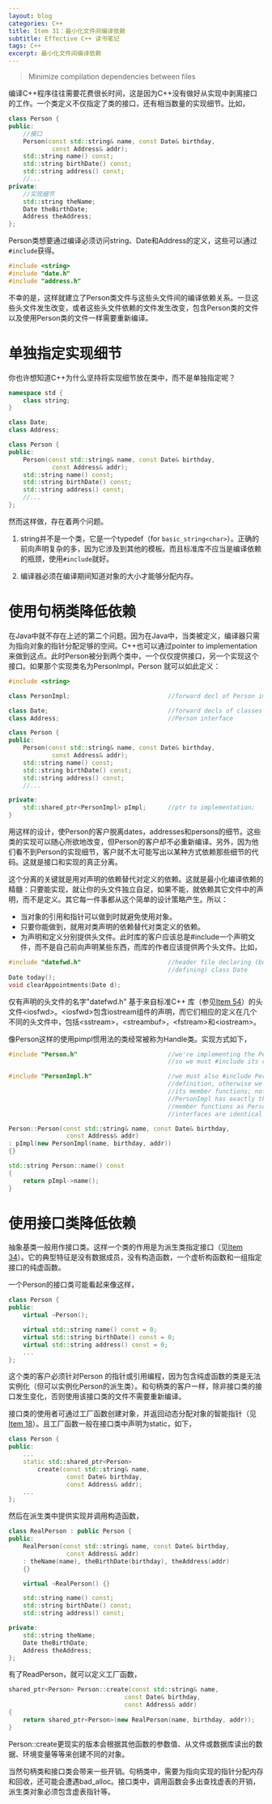 ```yaml
---
layout: blog
categories: C++
title: Item 31：最小化文件间编译依赖
subtitle: Effective C++ 读书笔记
tags: C++ 
excerpt: 最小化文件间编译依赖
---
```


> Minimize compilation dependencies between files

编译C++程序往往需要花费很长时间，这是因为C++没有做好从实现中剥离接口的工作。一个类定义不仅指定了类的接口，还有相当数量的实现细节。比如，

~~~cpp 
class Person {
public:
    //接口
    Person(const std::string& name, const Date& birthday,
            const Address& addr);
    std::string name() const;
    std::string birthDate() const;
    std::string address() const;
    //...
private:
    //实现细节
    std::string theName;
    Date theBirthDate;
    Address theAddress;
};
~~~

Person类想要通过编译必须访问string、Date和Address的定义，这些可以通过`#include`获得。

``` cpp
#include <string>
#include "date.h"
#include "address.h"
```

不幸的是，这样就建立了Person类文件与这些头文件间的编译依赖关系。一旦这些头文件发生改变，或者这些头文件依赖的文件发生改变，包含Person类的文件以及使用Person类的文件一样需要重新编译。

# 单独指定实现细节

你也许想知道C++为什么坚持将实现细节放在类中，而不是单独指定呢？

``` cpp
namespace std {
    class string;
}

class Date;
class Address;

class Person {
public:
    Person(const std::string& name, const Date& birthday,
            const Address& addr);
    std::string name() const;
    std::string birthDate() const;
    std::string address() const;
    //...
};
```

然而这样做，存在着两个问题。

1. string并不是一个类，它是一个typedef（for `basic_string<char>`）。正确的前向声明复杂的多，因为它涉及到其他的模板。而且标准库不应当是编译依赖的瓶颈，使用`#include`就好。

2. 编译器必须在编译期间知道对象的大小才能够分配内存。

# 使用句柄类降低依赖

在Java中就不存在上述的第二个问题。因为在Java中，当类被定义，编译器只需为指向对象的指针分配足够的空间。C++也可以通过pointer to implementation来做到这点。此时Person被分到两个类中，一个仅仅提供接口，另一个实现这个接口。如果那个实现类名为PersonImpl，Person 就可以如此定义：

``` cpp
#include <string>

class PersonImpl;                           //forward decl of Person impl. class

class Date;                                 //forward decls of classes used in
class Address;                              //Person interface

class Person {
public:
    Person(const std::string& name, const Date& birthday,
            const Address& addr);
    std::string name() const;
    std::string birthDate() const;
    std::string address() const;
    //...

private:
    std::shared_ptr<PersonImpl> pImpl;      //ptr to implementation;
}
```

用这样的设计，使Person的客户脱离dates，addresses和persons的细节。这些类的实现可以随心所欲地改变，但Person的客户却不必重新编译。另外，因为他们看不到Person的实现细节，客户就不太可能写出以某种方式依赖那些细节的代码。这就是接口和实现的真正分离。

这个分离的关键就是用对声明的依赖替代对定义的依赖。这就是最小化编译依赖的精髓：只要能实现，就让你的头文件独立自足，如果不能，就依赖其它文件中的声明，而不是定义。其它每一件事都从这个简单的设计策略产生。所以：

* 当对象的引用和指针可以做到时就避免使用对象。
* 只要你能做到，就用对类声明的依赖替代对类定义的依赖。
* 为声明和定义分别提供头文件。此时库的客户应该总是#include一个声明文件，而不是自己前向声明某些东西，而库的作者应该提供两个头文件。比如，

``` cpp
#include "datefwd.h"                        //header file declaring (but not
                                            //defining) class Date
Date today();
void clearAppointments(Date d);
```

仅有声明的头文件的名字"datefwd.h" 基于来自标准C++ 库（参见[Item 54](/2016/03/13/effective-54.html)）的头文件\<iosfwd\>。\<iosfwd\>包含iostream组件的声明，而它们相应的定义在几个不同的头文件中，包括\<sstream\>，\<streambuf\>，\<fstream\>和\<iostream\>。

像Person这样的使用pimpl惯用法的类经常被称为Handle类。实现方式如下，

``` cpp
#include "Person.h"                         //we're implementing the Person class,
                                            //so we must #include its class definition

#include "PersonImpl.h"                     //we must also #include PersonImpl's class
                                            //definition, otherwise we couldn't call
                                            //its member functions; note that
                                            //PersonImpl has exactly the same
                                            //member functions as Person —their
                                            //interfaces are identical

Person::Person(const std::string& name, const Date& birthday,
                const Address& addr) 
: pImpl(new PersonImpl(name, birthday, addr)) 
{}

std::string Person::name() const
{
    return pImpl->name();
}
```

# 使用接口类降低依赖

抽象基类一般用作接口类。这样一个类的作用是为派生类指定接口（见[Item 34](/2016/02/22/effective-34.html)）。它的典型特征是没有数据成员，没有构造函数，一个虚析构函数和一组指定接口的纯虚函数。

一个Person的接口类可能看起来像这样，

``` cpp
class Person {
public:
    virtual ~Person();

    virtual std::string name() const = 0;
    virtual std::string birthDate() const = 0;
    virtual std::string address() const = 0;
    ...
};
```

这个类的客户必须针对Person 的指针或引用编程，因为包含纯虚函数的类是无法实例化（但可以实例化Person的派生类）。和句柄类的客户一样，除非接口类的接口发生变化，否则使用该接口类的文件不需要重新编译。

接口类的使用者可通过工厂函数创建对象，并返回动态分配对象的智能指针（见[Item 18](/2016/02/06/effective-18.html)）。且工厂函数一般在接口类中声明为static，如下，

``` cpp
class Person {
public:
    ...
    static std::shared_ptr<Person>
        create(const std::string& name,
                const Date& birthday,
                const Address& addr);
    ...
};
```

然后在派生类中提供实现并调用构造函数，

``` cpp
class RealPerson : public Person {
public:
    RealPerson(const std::string& name, const Date& birthday,
                const Address& addr)
    : theName(name), theBirthDate(birthday), theAddress(addr)
    {}

    virtual ~RealPerson() {}

    std::string name() const;        
    std::string birthDate() const;   
    std::string address() const;     

private:
    std::string theName;
    Date theBirthDate;
    Address theAddress;
};
```

有了ReadPerson，就可以定义工厂函数，

``` cpp
shared_ptr<Person> Person::create(const std::string& name,
                                const Date& birthday,
                                const Address& addr) 
{
    return shared_ptr<Person>(new RealPerson(name, birthday, addr));
}
```

Person::create更现实的版本会根据其他函数的参数值、从文件或数据库读出的数据、环境变量等等来创建不同的对象。

当然句柄类和接口类会带来一些开销。句柄类中，需要为指向实现的指针分配内存和回收，还可能会遭遇bad\_alloc。接口类中，调用函数会多出查找虚表的开销，派生类对象必须包含虚表指针等。
